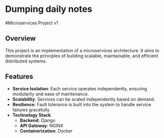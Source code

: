 # Dumping daily notes  
#Microservices Project v1

## Overview

This project is an implementation of a microservices architecture. It aims to demonstrate the principles of building scalable, maintainable, and efficient distributed systems.

## Features

- **Service Isolation**: Each service operates independently, ensuring modularity and ease of maintenance.
- **Scalability**: Services can be scaled independently based on demand.
- **Resilience**: Fault tolerance is built into the system to handle service failures gracefully.
- **Technology Stack**:
  - **Backend**: Django
  - **API Gateway**: NGINX
  - **Containerization**: Docker
